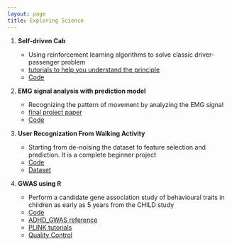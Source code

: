```yaml
---
layout: page
title: Exploring Science
---
```



1. **Self-driven Cab**
    * Using reinforcement learning algorithms to solve classic driver-passenger problem
    * [tutorials to help you understand the principle](https://towardsdatascience.com/reinforcement-learning-towards-general-ai-1bd68256c72d)
    * [Code](https://github.com/manqingzhou/self-driven-cab)

1. **EMG signal analysis with prediction model**
    * Recognizing the pattern of movement by analyzing the EMG signal
    * [final project paper](/img/personal/Elec_811_Final_Project.pdf)
    * [Code](https://github.com/manqingzhou/emg-signal-analysis)

1. **User Recognization From Walking Activity**
    * Starting from de-noising the dataset to feature selection and prediction. It is a complete beginner project
    * [Code](https://github.com/manqingzhou/user-identification)
    * [Dataset](https://archive.ics.uci.edu/ml/datasets/User+Identification+From+Walking+Activity)
    
1. **GWAS using R**
    * Perform a candidate gene association study of behavioural traits in children as early as 5 years from the CHILD study
    * [Code](https://github.com/manqingzhou/GWAS-using-R)
    * [ADHD_GWAS reference](/img/personal/ADHD_GWAS.pdf)
    * [PLINK tutorials](/img/personal/plink.pdf)
    * [Quality Control](/img/personal/slides.pdf)
